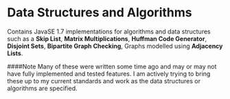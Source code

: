 Data Structures and Algorithms
==============================

Contains JavaSE 1.7 implementations for algorithms and data structures such as a __Skip List__, __Matrix
Multiplications__, __Huffman Code Generator__, __Disjoint Sets__, __Bipartite Graph Checking__, Graphs modelled using
__Adjacency Lists__.

####Note
Many of these were written some time ago and may or may not have fully implemented and tested features. I am actively
trying to bring these up to my current standards and work as the data structures or algorithms are specified.
